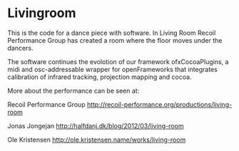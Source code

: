 Livingroom
==========

This is the code for a dance piece with software. In Living Room Recoil Performance Group has created a room where the floor moves under the dancers.

The software continues the evolotion of our framework ofxCocoaPlugins, a midi and osc-addressable wrapper for openFrameworks that integrates calibration of infrared tracking, projection mapping and cocoa.

More about the performance can be seen at:

Recoil Performance Group
http://recoil-performance.org/productions/living-room

Jonas Jongejan
http://halfdanj.dk/blog/2012/03/living-room

Ole Kristensen
http://ole.kristensen.name/works/living-room
